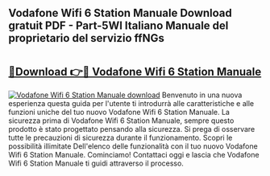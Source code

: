 ## Vodafone Wifi 6 Station Manuale Download gratuit PDF - Part-5WI Italiano Manuale del proprietario del servizio ffNGs

# <h2><a href="http://dfggju.blite.top/?on=Vodafone+Wifi+6+Station+Manuale">🔗Download 👉🔴 Vodafone Wifi 6 Station Manuale</a></h2>

[![Vodafone Wifi 6 Station Manuale download](https://i.imgur.com/lujVjoI.png)](http://dfggju.blite.top/?on=Vodafone+Wifi+6+Station+Manuale)
Benvenuto in una nuova esperienza questa guida per l'utente ti introdurrà alle caratteristiche e alle funzioni uniche del tuo nuovo Vodafone Wifi 6 Station Manuale. La sicurezza prima di Vodafone Wifi 6 Station Manuale, sempre questo prodotto è stato progettato pensando alla sicurezza. Si prega di osservare tutte le precauzioni di sicurezza durante il funzionamento. Scopri le possibilità illimitate Dell'elenco delle funzionalità con il tuo nuovo Vodafone Wifi 6 Station Manuale. Cominciamo! Contattaci oggi e lascia che Vodafone Wifi 6 Station Manuale ti guidi attraverso il processo.
